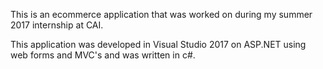 This is an ecommerce application that was worked on during my summer 2017 internship at CAI.

This application was developed in Visual Studio 2017 on ASP.NET using web forms and MVC's and was written in c#. 
